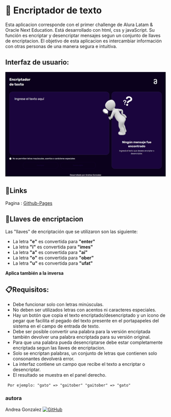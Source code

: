 # 🔑 Encriptador de texto

Esta aplicacion corresponde con el primer challenge de Alura Latam & Oracle Next Education. Está desarrollado con html, css y javaScript. Su función es encriptar y desencriptar mensajes segun un conjunto de llaves de encriptacion. El objetivo de esta aplicacion es intercambiar información con otras personas de una manera segura e intuitiva.


## Interfaz de usuario: 

![imagen-iu](./img/ui-screenshot.jpeg)

## 🔗Links

Pagina : [Github-Pages](https://andreahebegonzalez.github.io/encriptador-ag/)

## 🔑Llaves de encriptacion

Las "llaves" de encriptación que se utilizaron son las siguiente:

- La letra **"e"** es convertida para **"enter"**
- La letra **"i"** es convertida para **"imes"**
- La letra **"a"** es convertida para **"ai"**
- La letra **"o"** es convertida para **"ober"**
- La letra **"u"** es convertida para **"ufat"**

**Aplica también a la inversa**

## 📋Requisitos:

- Debe funcionar solo con letras minúsculas.
- No deben ser utilizados letras con acentos ni caracteres especiales.
- Hay un botón que copia el texto encriptado/desencriptado y un icono de pegar que facilita el pegado del texto presente en el portapapeles del sistema en el campo de entrada de texto.
- Debe ser posible convertir una palabra para la versión encriptada también devolver una palabra encriptada para su versión original.
- Para que una palabra pueda desencriptarse debe estar completamente encriptada segun las llaves de encriptacion.
- Solo se encriptan palabras, un conjunto de letras que contienen solo consonantes devolverá error.
- La interfaz contiene un campo que recibe el texto a encriptar o desencriptar.
- El resultado se muestra en el panel derecho.

` Por ejemplo: "gato" => "gaitober" "gaitober" => "gato"`

### autora

Andrea Gonzalez 
[![GitHub](https://img.shields.io/badge/GitHub-100000?style=for-the-badge&logo=github&logoColor=white)](https://github.com/AndreaHebeGonzalez) 
